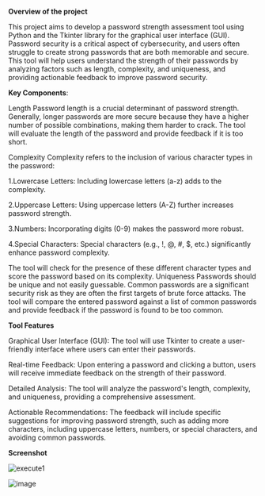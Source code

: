 
**Overview of the project**

This project aims to develop a password strength assessment tool using Python and the Tkinter library for the graphical user interface (GUI). Password security is a critical aspect of cybersecurity, and users often struggle to create strong passwords that are both memorable and secure. This tool will help users understand the strength of their passwords by analyzing factors such as length, complexity, and uniqueness, and providing actionable feedback to improve password security.

**Key Components**:

Length Password length is a crucial determinant of password strength. Generally, longer passwords are more secure because they have a higher number of possible combinations, making them harder to crack. The tool will evaluate the length of the password and provide feedback if it is too short.

Complexity Complexity refers to the inclusion of various character types in the password:

1.Lowercase Letters: Including lowercase letters (a-z) adds to the complexity.

2.Uppercase Letters: Using uppercase letters (A-Z) further increases password strength. 

3.Numbers: Incorporating digits (0-9) makes the password more robust. 

4.Special Characters: Special characters (e.g., !, @, #, $, etc.) significantly enhance password complexity. 

The tool will check for the presence of these different character types and score the password based on its complexity.
Uniqueness Passwords should be unique and not easily guessable. Common passwords are a significant security risk as they are often the first targets of brute force attacks. The tool will compare the entered password against a list of common passwords and provide feedback if the password is found to be too common.

**Tool Features** 

Graphical User Interface (GUI): The tool will use Tkinter to create a user-friendly interface where users can enter their passwords.

Real-time Feedback: Upon entering a password and clicking a button, users will receive immediate feedback on the strength of their password.

Detailed Analysis: The tool will analyze the password's length, complexity, and uniqueness, providing a comprehensive assessment. 

Actionable Recommendations: The feedback will include specific suggestions for improving password strength, such as adding more characters, including uppercase letters, numbers, or special characters, and avoiding common passwords.

**Screenshot**

![execute1](https://github.com/Harshal11zero/CODTECH-Internship-task-1/assets/173193602/bfa1c57a-31c9-4b08-8690-55c0d4249d42)

![image](https://github.com/Harshal11zero/CODTECH-Internship-task-1/assets/173193602/2aeed41e-ac37-4033-a5b5-bba3f947fed3)

